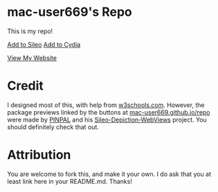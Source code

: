 # mac-user669's Repo
This is my repo!

[Add to Sileo](sileo://source/https://mac-user669.github.io/repo/)
[Add to Cydia](cydia://url/https://cydia.saurik.com/api/share#?source=https://mac-user669.github.io/repo)

[View My Website](https://mac-user669.github.io)

# Credit
I designed most of this, with help from [w3schools.com](https://www.w3schools.com). However, the package previews linked by the buttons at [mac-user669.github.io/repo](mac-user669.github.io/repo) were made by [PINPAL](https://github.com/PINPAL) and his [Sileo-Depiction-WebViews](Sileo-Depiction-WebViews) project. You should definitely check that out.


# Attribution
You are welcome to fork this, and make it your own. I do ask that you at least link here in your README.md. Thanks!
